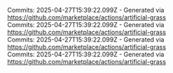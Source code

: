 Commits: 2025-04-27T15:39:22.099Z - Generated via https://github.com/marketplace/actions/artificial-grass
<br>
Commits: 2025-04-27T15:39:22.099Z - Generated via https://github.com/marketplace/actions/artificial-grass
<br>
Commits: 2025-04-27T15:39:22.099Z - Generated via https://github.com/marketplace/actions/artificial-grass
<br>
Commits: 2025-04-27T15:39:22.099Z - Generated via https://github.com/marketplace/actions/artificial-grass
<br>
